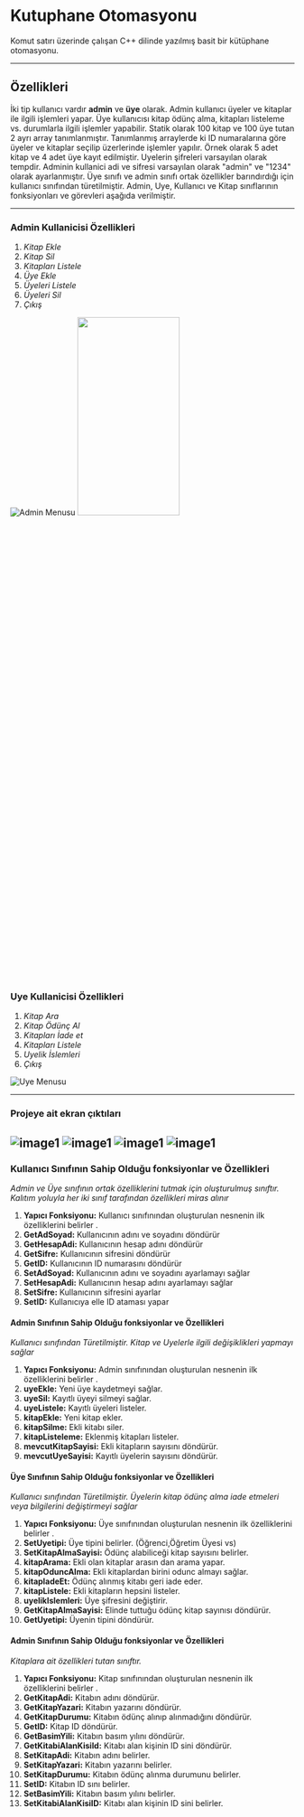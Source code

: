 # Kutuphane Otomasyonu
Komut satırı üzerinde çalışan C++ dilinde yazılmış basit bir kütüphane otomasyonu.

-----
## Özellikleri

İki tip kullanıcı vardır **admin** ve **üye** olarak. Admin kullanıcı üyeler ve kitaplar ile ilgili işlemleri yapar. Üye kullanıcısı kitap ödünç alma, kitapları listeleme vs. durumlarla ilgili işlemler yapabilir. Statik olarak 100 kitap ve 100 üye tutan 2 ayrı array tanımlanmıştır. Tanımlanmış arraylerde ki ID numaralarına göre üyeler ve kitaplar seçilip üzerlerinde işlemler yapılır. Örnek olarak 5 adet kitap ve 4 adet üye kayıt edilmiştir. Uyelerin şifreleri varsayılan olarak tempdir. Adminin kullanici adi ve sifresi varsayılan olarak "admin" ve "1234" olarak ayarlanmıştır. Üye sınıfı ve admin sınıfı ortak özellikler barındırdığı için kullanıcı sınıfından türetilmiştir. 
Admin, Uye, Kullanıcı ve Kitap sınıflarının fonksiyonları ve görevleri aşağıda verilmiştir.

-----------
### Admin Kullanicisi Özellikleri
1. *Kitap Ekle*
2. *Kitap Sil*
3. *Kitapları Listele*
4. *Üye Ekle*
5. *Üyeleri Listele*
6. *Üyeleri Sil*
7. *Çıkış*

![Admin Menusu](https://github.com/muhammedaltunisik/Kutuphane-Otomasyonu/blob/master/img/AdminHomaPage.png)
<img src="https://github.com/muhammedaltunisik/Kutuphane-Otomasyonu/blob/master/img/AdminHomaPage.png" width="60%" height="30%">

### Uye Kullanicisi Özellikleri
1. *Kitap Ara*
2. *Kitap Ödünç Al*
3. *Kitapları İade et*
4. *Kitapları Listele*
5. *Uyelik İslemleri*
6. *Çıkış*

![Uye Menusu](https://github.com/muhammedaltunisik/Kutuphane-Otomasyonu/blob/master/img/User1.png)

------------------
### Projeye ait ekran çıktıları
![image1](https://github.com/muhammedaltunisik/Kutuphane-Otomasyonu/blob/master/img/Login.png)
![image1](https://github.com/muhammedaltunisik/Kutuphane-Otomasyonu/blob/master/img/User2.png)
![image1](https://github.com/muhammedaltunisik/Kutuphane-Otomasyonu/blob/master/img/Admin1.png)
![image1](https://github.com/muhammedaltunisik/Kutuphane-Otomasyonu/blob/master/img/Admin2.png)
------------------

### Kullanıcı Sınıfının Sahip Olduğu fonksiyonlar ve Özellikleri
*Admin ve Üye sınıfının ortak özelliklerini tutmak için oluşturulmuş sınıftır. Kalıtım yoluyla her iki sınıf tarafından özellikleri miras alınır*

1. **Yapıcı Fonksiyonu:** Kullanıcı sınıfınından oluşturulan nesnenin ilk özelliklerini belirler .
2. **GetAdSoyad:** Kullanıcının adını ve soyadını döndürür
3. **GetHesapAdi:**  Kullanıcının hesap adını döndürür
4. **GetSifre:** Kullanıcının sifresini döndürür
5. **GetID:** Kullanıcının ID numarasını döndürür
6. **SetAdSoyad:** Kullanıcının adını ve soyadını ayarlamayı sağlar
7. **SetHesapAdi:** Kullanıcının hesap adını ayarlamayı sağlar
8. **SetSifre:** Kullanıcının sifresini ayarlar
9. **SetID:** Kullanıcıya elle ID ataması yapar

#### Admin Sınıfının Sahip Olduğu fonksiyonlar ve Özellikleri

*Kullanıcı sınıfından Türetilmiştir. Kitap ve Uyelerle ilgili değişiklikleri yapmayı sağlar*

1. **Yapıcı Fonksiyonu:** Admin sınıfınından oluşturulan nesnenin ilk özelliklerini belirler .
2. **uyeEkle:** Yeni üye kaydetmeyi sağlar.
3. **uyeSil:**  Kayıtlı üyeyi silmeyi sağlar.
4. **uyeListele:** Kayıtlı üyeleri listeler.
5. **kitapEkle:** Yeni kitap ekler.
6. **kitapSilme:** Ekli kitabı siler.
7. **kitapListeleme:** Eklenmiş kitapları listeler.
8. **mevcutKitapSayisi:** Ekli kitapların sayısını döndürür.
9. **mevcutUyeSayisi:** Kayıtlı üyelerin sayısını döndürür.

#### Üye Sınıfının Sahip Olduğu fonksiyonlar ve Özellikleri
*Kullanıcı sınıfından Türetilmiştir. Üyelerin kitap ödünç alma iade etmeleri veya bilgilerini değiştirmeyi sağlar*

1. **Yapıcı Fonksiyonu:** Üye sınıfınından oluşturulan nesnenin ilk özelliklerini belirler .
2. **SetUyetipi:** Üye tipini belirler. (Öğrenci,Öğretim Üyesi vs)
3. **SetKitapAlmaSayisi:**  Ödünç alabiliceği kitap sayısını belirler.
4. **kitapArama:** Ekli olan kitaplar arasın dan arama yapar.
5. **kitapOduncAlma:** Ekli kitaplardan birini odunc almayı sağlar.
6. **kitapIadeEt:** Ödünç alınmış kitabı geri iade eder.
7. **kitapListele:** Ekli kitapların hepsini listeler.
8. **uyelikIslemleri:** Üye şifresini değiştirir.
9. **GetKitapAlmaSayisi:** Elinde tuttuğu ödünç kitap sayınısı döndürür.
10. **GetUyetipi:** Üyenin tipini döndürür.

#### Admin Sınıfının Sahip Olduğu fonksiyonlar ve Özellikleri

*Kitaplara ait özellikleri tutan sınıftır.*

1. **Yapıcı Fonksiyonu:** Kitap sınıfınından oluşturulan nesnenin ilk özelliklerini belirler .
2. **GetKitapAdi:** Kitabın adını döndürür.
3. **GetKitapYazari:**  Kitabın yazarını döndürür.
4. **GetKitapDurumu:** Kitabın ödünç alınıp alınmadığını döndürür.
5. **GetID:** Kitap ID döndürür.
6. **GetBasimYili:** Kitabın basım yılını döndürür.
7. **GetKitabiAlanKisiId:** Kitabı alan kişinin ID sini döndürür.
8. **SetKitapAdi:** Kitabın adını belirler.
9. **SetKitapYazari:** Kitabın yazarını belirler.
10. **SetKitapDurumu:** Kitabın ödünç alınma durumunu belirler.
11. **SetID:** Kitabın ID sını belirler.
12. **SetBasimYili:** Kitabın basım yılını belirler.
13. **SetKitabiAlanKisiID:** Kitabı alan kişinin ID sini belirler.
